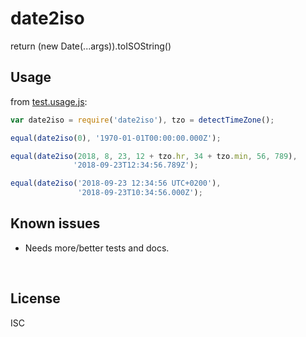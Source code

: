 ﻿
<!--#echo json="package.json" key="name" underline="=" -->
date2iso
========
<!--/#echo -->

<!--#echo json="package.json" key="description" -->
return (new Date(...args)).toISOString()
<!--/#echo -->



Usage
-----

from [test.usage.js](test.usage.js):

<!--#include file="test.usage.js" outdent="  " code="javascript"
  start="  // #BEGIN# usage demo" stop="  // #ENDOF# usage demo" -->
<!--#verbatim lncnt="11" -->
```javascript
var date2iso = require('date2iso'), tzo = detectTimeZone();

equal(date2iso(0), '1970-01-01T00:00:00.000Z');

equal(date2iso(2018, 8, 23, 12 + tzo.hr, 34 + tzo.min, 56, 789),
              '2018-09-23T12:34:56.789Z');

equal(date2iso('2018-09-23 12:34:56 UTC+0200'),
               '2018-09-23T10:34:56.000Z');
```
<!--/include-->



<!--#toc stop="scan" -->



Known issues
------------

* Needs more/better tests and docs.




&nbsp;


License
-------
<!--#echo json="package.json" key=".license" -->
ISC
<!--/#echo -->
